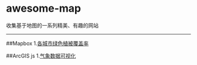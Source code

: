 # awesome-map
收集基于地图的一系列精美、有趣的网站

---

##Mapbox
1.[各城市绿色植被覆盖率](http://senseable.mit.edu/treepedia/cities/cape%20town)


##ArcGIS js
1.[气象数据可视化](https://www.texmesonet.org/Viewer)